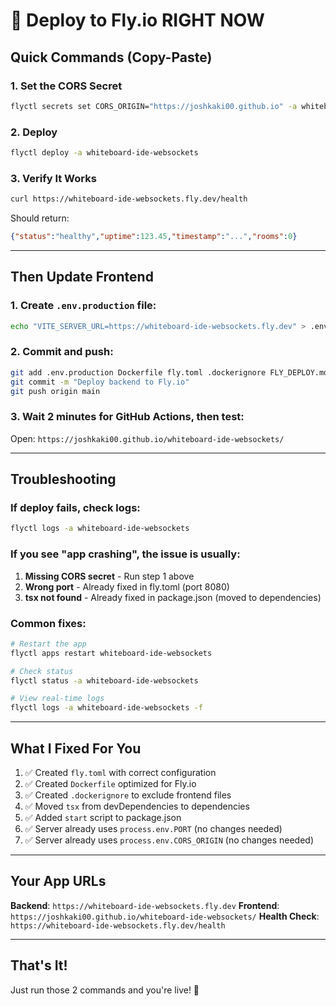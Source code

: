 # 🚀 Deploy to Fly.io RIGHT NOW

## Quick Commands (Copy-Paste)

### 1. Set the CORS Secret
```bash
flyctl secrets set CORS_ORIGIN="https://joshkaki00.github.io" -a whiteboard-ide-websockets
```

### 2. Deploy
```bash
flyctl deploy -a whiteboard-ide-websockets
```

### 3. Verify It Works
```bash
curl https://whiteboard-ide-websockets.fly.dev/health
```

Should return:
```json
{"status":"healthy","uptime":123.45,"timestamp":"...","rooms":0}
```

---

## Then Update Frontend

### 1. Create `.env.production` file:
```bash
echo "VITE_SERVER_URL=https://whiteboard-ide-websockets.fly.dev" > .env.production
```

### 2. Commit and push:
```bash
git add .env.production Dockerfile fly.toml .dockerignore FLY_DEPLOY.md DEPLOY_NOW.md package.json
git commit -m "Deploy backend to Fly.io"
git push origin main
```

### 3. Wait 2 minutes for GitHub Actions, then test:
Open: `https://joshkaki00.github.io/whiteboard-ide-websockets/`

---

## Troubleshooting

### If deploy fails, check logs:
```bash
flyctl logs -a whiteboard-ide-websockets
```

### If you see "app crashing", the issue is usually:
1. **Missing CORS secret** - Run step 1 above
2. **Wrong port** - Already fixed in fly.toml (port 8080)
3. **tsx not found** - Already fixed in package.json (moved to dependencies)

### Common fixes:
```bash
# Restart the app
flyctl apps restart whiteboard-ide-websockets

# Check status
flyctl status -a whiteboard-ide-websockets

# View real-time logs
flyctl logs -a whiteboard-ide-websockets -f
```

---

## What I Fixed For You

1. ✅ Created `fly.toml` with correct configuration
2. ✅ Created `Dockerfile` optimized for Fly.io
3. ✅ Created `.dockerignore` to exclude frontend files
4. ✅ Moved `tsx` from devDependencies to dependencies
5. ✅ Added `start` script to package.json
6. ✅ Server already uses `process.env.PORT` (no changes needed)
7. ✅ Server already uses `process.env.CORS_ORIGIN` (no changes needed)

---

## Your App URLs

**Backend**: `https://whiteboard-ide-websockets.fly.dev`
**Frontend**: `https://joshkaki00.github.io/whiteboard-ide-websockets/`
**Health Check**: `https://whiteboard-ide-websockets.fly.dev/health`

---

## That's It!

Just run those 2 commands and you're live! 🚀

